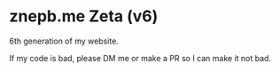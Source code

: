 # znepb.me Zeta (v6)

6th generation of my website.

If my code is bad, please DM me or make a PR so I can make it not bad.
